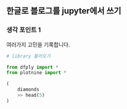 ## 한글로 블로그를 jupyter에서 쓰기

### 생각 포인트 1

여러가지 고민을 기록합니다. 

```python
# library 불러오기

from dfply import * 
from plotnine import *
```

```python
(
    diamonds
    >> head(5)
)
```

